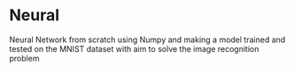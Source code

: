 # Neural
Neural Network from scratch using Numpy and making a model trained and tested on the MNIST dataset with aim to solve the image recognition problem
